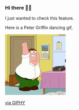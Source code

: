 ### Hi there 👋🙂

I just wanted to check this feature. 

Here is a Peter Griffin dancing gif,

<img src="giphy.gif" src="dance.gif">
<p><a href="https://giphy.com/gifs/family-guy-fox-family-guy-foxtv-l0HlSH2gsSrxJySnS">via GIPHY</a></p>

<!--
**vigneswaran-chandrasekaran/vigneswaran-chandrasekaran** is a ✨ _special_ ✨ repository because its `README.md` (this file) appears on your GitHub profile.

Here are some ideas to get you started:

- 🔭 I’m currently working on ...
- 🌱 I’m currently learning ...
- 👯 I’m looking to collaborate on ...
- 🤔 I’m looking for help with ...
- 💬 Ask me about ...
- 📫 How to reach me: ...
- 😄 Pronouns: ...
- ⚡ Fun fact: ...
-->
